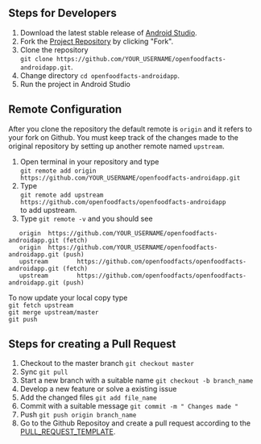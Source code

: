 ## Steps for Developers 
1. Download the latest stable release of [Android Studio](https://developer.android.com/studio/index.html).
2. Fork the [Project Repository](https://github.com/openfoodfacts/openfoodfacts-androidapp) by clicking "Fork".
3. Clone the repository <br>`git clone https://github.com/YOUR_USERNAME/openfoodfacts-androidapp.git`.
4. Change directory `cd openfoodfacts-androidapp`.
5. Run the project in Android Studio


## Remote Configuration
After you clone the repository the default remote is `origin` and it refers to your fork on Github. You must keep track of the changes made to the original repository by setting up another remote named `upstream`.

1. Open terminal in your repository and type <br>`git remote add origin https://github.com/YOUR_USERNAME/openfoodfacts-androidapp.git`
2. Type <br>` git remote add upstream https://github.com/openfoodfacts/openfoodfacts-androidapp `<br>to add upstream.
3. Type ` git remote -v ` and you should see <br>
```
   origin  https://github.com/YOUR_USERNAME/openfoodfacts-androidapp.git (fetch)
   origin  https://github.com/YOUR_USERNAME/openfoodfacts-androidapp.git (push) 
   upstream        https://github.com/openfoodfacts/openfoodfacts-androidapp.git (fetch)
   upstream        https://github.com/openfoodfacts/openfoodfacts-androidapp.git (push)
```

To now update your local copy type <br> `git fetch upstream` <br> `git merge upstream/master` <br> `git push`

## Steps for creating a Pull Request

1. Checkout to the master branch `git checkout master`
2. Sync `git pull`
3. Start a new branch with a suitable name `git checkout -b branch_name`
4. Develop a new feature or solve a existing issue 
5. Add the changed files `git add file_name`
6. Commit with a suitable message `git commit -m " Changes made "`
7. Push `git push origin branch_name`
8. Go to the Github Repositoy and create a pull request according to the [PULL_REQUEST_TEMPLATE](https://github.com/openfoodfacts/openfoodfacts-androidapp/blob/master/.github/PULL_REQUEST_TEMPLATE.md).
